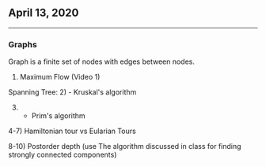 ## April 13, 2020

---------------

### Graphs

Graph is a finite set of nodes with edges between nodes.



1) Maximum Flow (Video 1)

Spanning Tree:
2) - Kruskal's algorithm

3) - Prim's algorithm

4-7) Hamiltonian tour vs Eularian Tours

8-10) Postorder depth (use The algorithm discussed in class for finding strongly connected components)
